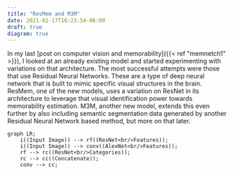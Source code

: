 ```yaml
---
title: "ResMem and M3M"
date: 2021-02-17T16:23:54-06:00
draft: true
diagram: true
---
```


In my last [post on computer vision and memorability]({{< ref  "memnetch1" >}}), I looked at an already existing model and started experimenting with variations on that architecture. The most successful attempts were those that use Residual Neural Networks. These are a type of deep neural network that is built to mimic specific visual structures in the brain. ResMem, one of the new models, uses a variation on ResNet in its architecture to leverage that visual identification power towards memorability estimation. M3M, another new model, extends this even further by also including semantic segmentation data generated by another Residual Neural Network based method, but more on that later.

```mermaid
graph LR;
    i((Input Image)) --> rf((ResNet<br/>Features));
    i((Input Image)) --> conv((AlexNet<br/>Features));
    rf --> rc((ResNet<br/>Categories));
    rc --> cc((Concatenate));
    conv --> cc;
    
```
